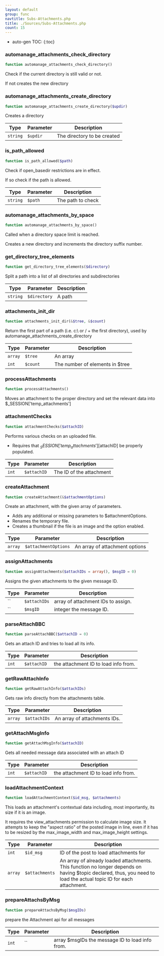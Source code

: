 ```yaml
---
layout: default
group: func
navtitle: Subs-Attachments.php
title: ./Sources/Subs-Attachments.php
count: 15
---
```

* auto-gen TOC:
{:toc}
### automanage_attachments_check_directory

```php
function automanage_attachments_check_directory()
```
Check if the current directory is still valid or not.

If not creates the new directory

### automanage_attachments_create_directory

```php
function automanage_attachments_create_directory($updir)
```
Creates a directory



Type|Parameter|Description
---|---|---
`string`|`$updir`|The directory to be created

### is_path_allowed

```php
function is_path_allowed($path)
```
Check if open_basedir restrictions are in effect.

If so check if the path is allowed.

Type|Parameter|Description
---|---|---
`string`|`$path`|The path to check

### automanage_attachments_by_space

```php
function automanage_attachments_by_space()
```
Called when a directory space limit is reached.

Creates a new directory and increments the directory suffix number.

### get_directory_tree_elements

```php
function get_directory_tree_elements($directory)
```
Split a path into a list of all directories and subdirectories



Type|Parameter|Description
---|---|---
`string`|`$directory`|A path

### attachments_init_dir

```php
function attachments_init_dir(&$tree, &$count)
```
Return the first part of a path (i.e. c:\ or / + the first directory), used by automanage_attachments_create_directory



Type|Parameter|Description
---|---|---
`array`|`$tree`|An array
`int`|`$count`|The number of elements in $tree

### processAttachments

```php
function processAttachments()
```
Moves an attachment to the proper directory and set the relevant data into $_SESSION['temp_attachments']



### attachmentChecks

```php
function attachmentChecks($attachID)
```
Performs various checks on an uploaded file.

- Requires that $_SESSION['temp_attachments'][$attachID] be properly populated.

Type|Parameter|Description
---|---|---
`int`|`$attachID`|The ID of the attachment

### createAttachment

```php
function createAttachment(&$attachmentOptions)
```
Create an attachment, with the given array of parameters.

- Adds any additional or missing parameters to $attachmentOptions.
- Renames the temporary file.
- Creates a thumbnail if the file is an image and the option enabled.

Type|Parameter|Description
---|---|---
`array`|`$attachmentOptions`|An array of attachment options

### assignAttachments

```php
function assignAttachments($attachIDs = array(), $msgID = 0)
```
Assigns the given attachments to the given message ID.



Type|Parameter|Description
---|---|---
``|`$attachIDs`|array of attachment IDs to assign.
``|`$msgID`|integer the message ID.

### parseAttachBBC

```php
function parseAttachBBC($attachID = 0)
```
Gets an attach ID and tries to load all its info.



Type|Parameter|Description
---|---|---
`int`|`$attachID`|the attachment ID to load info from.

### getRawAttachInfo

```php
function getRawAttachInfo($attachIDs)
```
Gets raw info directly from the attachments table.



Type|Parameter|Description
---|---|---
`array`|`$attachIDs`|An array of attachments IDs.

### getAttachMsgInfo

```php
function getAttachMsgInfo($attachID)
```
Gets all needed message data associated with an attach ID



Type|Parameter|Description
---|---|---
`int`|`$attachID`|the attachment ID to load info from.

### loadAttachmentContext

```php
function loadAttachmentContext($id_msg, $attachments)
```
This loads an attachment's contextual data including, most importantly, its size if it is an image.

It requires the view_attachments permission to calculate image size.
It attempts to keep the "aspect ratio" of the posted image in line, even if it has to be resized by
the max_image_width and max_image_height settings.

Type|Parameter|Description
---|---|---
`int`|`$id_msg`|ID of the post to load attachments for
`array`|`$attachments`|An array of already loaded attachments. This function no longer depends on having $topic declared, thus, you need to load the actual topic ID for each attachment.

### prepareAttachsByMsg

```php
function prepareAttachsByMsg($msgIDs)
```
prepare the Attachment api for all messages



Type|Parameter|Description
---|---|---
`int`|``|array $msgIDs the message ID to load info from.

